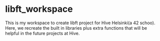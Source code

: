 # libft_workspace

This is my workspace to create libft project for Hive Helsinki(a 42 schoo). Here, we recreate the built in libraries plus extra functions that will be helpful in the future projects at Hive.
